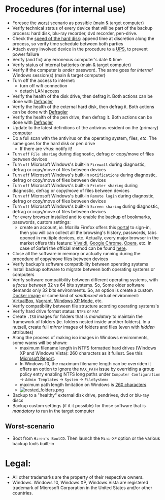# Procedures (for internal use)
* Foresee the [worst](#Worst-scenario) scenario as possible (main & target computer)
* Verify technical status of every device that will be part of the backup process: hard disk, blu-ray recorder, dvd recorder, pen-drive.
* Check the [speed of the hard disk](https://hdd.userbenchmark.com/Software): append time at discretion along the process, so verify time schedule between both parties
* Attach every involved device in the procedure to a [UPS](https://en.wikipedia.org/wiki/Uninterruptible_power_supply), to prevent power failure
* Verify (and fix) any erroneous computer's date & time
* Verify status of internal batteries (main & target computer)
* Verify if the computer is _under_ password. The same goes for _internal_ Windows session(s) (main & target computer)
* Turn off the access to internet: 
     - turn off wifi connection 
     - detach LAN access 
* Verify the health of the disk drive, then defrag it. Both actions can be done with [Defragler](https://www.ccleaner.com/defraggler)
* Verify the health of the external hard disk, then defrag it. Both actions can be done with [Defragler](https://www.ccleaner.com/defraggler)
* Verify the health of the pen drive, then defrag it. Both actions can be done with [Defragler](https://www.ccleaner.com/defraggler)
* Update to the latest definitions of the antivirus resident on the (primary) computer
* Do a full scan with the antivirus on the operating system, files, _etc_. The same goes for the hard disk or pen drive
    - If there are _virus_: notify it!
* Turn `off` `File sharing` during diagnostic, defrag or copy/move of files between devices
* Turn `off` Microsoft Windows's built-in `Firewall` during diagnostic, defrag or copy/move of files between devices
* Turn `off` Microsoft Windows's built-in `Notifications` during diagnostic, defrag or copy/move of files between devices
* Turn `off` Microsoft Windows's built-in `Printer sharing` during diagnostic, defrag or copy/move of files between devices
* Turn `off` Microsoft Windows's built-in `Remote login` during diagnostic, defrag or copy/move of files between devices
* Turn `off` Microsoft Windows's built-in `Screen sharing` during diagnostic, defrag or copy/move of files between devices
* For every browser installed and to enable the backup of bookmarks, passwords, custom settings:
    - create an account, _ie._ Mozilla Firefox offers this [portal](https://www.mozilla.org/en-US/firefox/accounts/) to sign-in, then you will can collect all the browsing's history, passwords, tabs opened in multiple devices, etc. Actually, every major browser in the market offers this feature: [Vivaldi](https://login.vivaldi.net/profile/), [Google Chrome](https://chrome.google.com/sync), [Opera](https://auth.opera.com/account/login), etc. In case of Safari the official method can be found [here](https://support.apple.com/en-us/HT203519#windows).  
* Close all the software in memory or actually running during the procedure of copy/move files between devices
* Verify backup's software compatibility between operating systems 
* Install backup software to migrate between both operating systems or computers
* Verify software compatibility between different operating systems, with a _focus_ between 32 vs 64 bits systems. So, Some older software demands only 32 bits environments. So, an option is create a custom [Docker image](https://www.howtoforge.com/tutorial/building-and-publishing-custom-docker-images/) or some kind of _sandboxed_ virtual environment: [VirtualBox](https://www.virtualbox.org/), [Vagrant](https://www.vagrantup.com/), [Windows XP Mode](https://www.microsoft.com/en-us/download/details.aspx?id=8002), etc.
* Verify compatibility between file structure acording operating systems's
* Verify hard drive format status: `NTFS` or `FAT`
* Create `.ISO` images for folders that is *mandatory* to maintain the framework of folders (ie. folders nested inside another folders). In a nutsell, create full _mirror_ images of folders and files (even with _hidden_ attributes)
* Along the process of making iso images in Windows environments, some warns will be shown:
    - maximum filename length in NTFS formatted hard drives (Windows XP and Windows Vista): 260 characters as it fullest. See this [Microsoft Report](https://docs.microsoft.com/en-us/dotnet/api/system.io.pathtoolongexception?redirectedfrom=MSDN&view=netframework-4.8).
    - In Windows 10, the maximum filename length can be overriden it offers an option to ignore the `MAX_PATH` issue by overriding a group policy entry enabling NTFS long paths under `Computer Configuration` -> `Admin Templates` -> `System` -> `FileSystem:`
    - maximum path length limitation on Windows is [260 characters](https://docs.microsoft.com/en-us/windows/desktop/FileIO/naming-a-file)
    - ![nested_folders.png](https://bitbucket.org/repo/jgXpxpx/images/2171080336-nested_folders.png)
* Backup to a "healthy" external disk drive, pendrives, dvd or blu-ray discs
* Backup custom settings (if it it possible) for those software that is *mandatory* to run in the target computer

## Worst-scenario
* Boot from `Hiren’s BootCD`. Then launch the `Mini-XP` option or the various backup tools built-in

# Legal:
* All other trademarks are the property of their respective owners.
* Windows. Windows 10, Windows XP, Windows Vista are registered trademark of Microsoft Corporation in the United States and/or other countries.